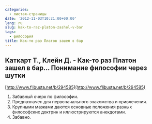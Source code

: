 ```yaml
---
categories:
  - листая-страницы
date: '2012-11-03T10:21:00+00:00'
lang: ru
slug: kak-to-raz-platon-zashel-v-bar
tags:
  - философия
title: Как-то раз Платон зашел в бар
---
```



## Каткарт Т., Клейн Д. - Как-то раз Платон зашел в бар… Понимание философии через шутки ####
[http://www.flibusta.net/b/294585](http://www.flibusta.net/b/294585) 

1. Забавный очерк по философии.
2. Предназначен для первоначального знакомства и привлечения.
3. Крупными мазками даются основные положения разных философских
доктрин и иллюстрируются анекдотами.
4. Забавно.